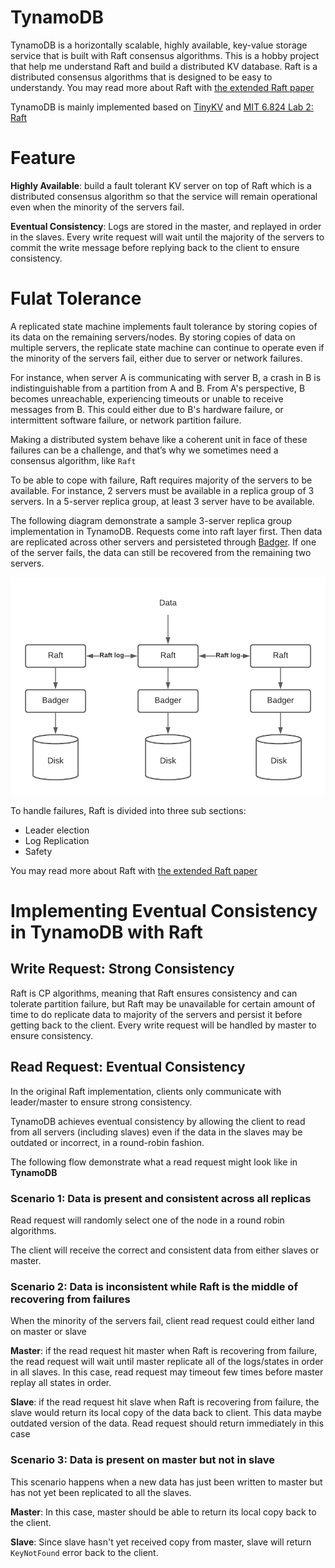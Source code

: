 # TynamoDB

TynamoDB is a horizontally scalable, highly available, key-value storage service that is built with Raft consensus algorithms. This is a hobby project that help me understand Raft and build a distributed KV database. Raft is a distributed consensus algorithms that is designed to be easy to understandy. You may read more about Raft with [the extended Raft paper](https://raft.github.io/raft.pdf)

TynamoDB is mainly implemented based on [TinyKV](https://github.com/tidb-incubator/tinykv) and [MIT 6.824 Lab 2: Raft](http://nil.csail.mit.edu/6.824/2018/labs/lab-raft.html)

# Feature

**Highly Available**: build a fault tolerant KV server on top of Raft which is a distributed consensus algorithm so that the service will remain operational even when the minority of the servers fail.

**Eventual Consistency**: Logs are stored in the master, and replayed in order in the slaves. Every write request will wait until the majority of the servers to commit the write message before replying back to the client to ensure consistency.

# Fulat Tolerance

A replicated state machine implements fault tolerance by storing copies of its data on the remaining servers/nodes. By storing copies of data on multiple servers, the replicate state machine can continue to operate even if the minority of the servers fail, either due to server or network failures. 

For instance, when server A is communicating with server B, a crash in B is indistinguishable from a partition from A and B. From A's perspective, B becomes unreachable, experiencing timeouts or unable to receive messages from B. This could either due to B's hardware failure, or intermittent software failure, or network partition failure. 

Making a distributed system behave like a coherent unit in face of these failures can be a challenge, and that’s why we sometimes need a consensus algorithm, like `Raft`

To be able to cope with failure, Raft requires majority of the servers to be available. For instance, 2 servers must be available in a replica group of 3 servers. In a 5-server replica group, at least 3 server have to be available. 

The following diagram demonstrate a sample 3-server replica group implementation in TynamoDB. Requests come into raft layer first. Then data are replicated across other servers and persisteted through [Badger](https://github.com/dgraph-io/badger). If one of the server fails, the data can still be recovered from the remaining two servers.

![raft](demo/raft_badger.png)

To handle failures, Raft is divided into three sub sections:

- Leader election
- Log Replication
- Safety

You may read more about Raft with [the extended Raft paper](https://raft.github.io/raft.pdf)

# Implementing Eventual Consistency in TynamoDB with Raft

## Write Request: Strong Consistency
Raft is CP algorithms, meaning that Raft ensures consistency and can tolerate partition failure, but Raft may be unavailable for certain amount of time to do replicate data to majority of the servers and persist it before getting back to the client. Every write request will be handled by master to ensure consistency.

## Read Request: Eventual Consistency

In the original Raft implementation, clients only communicate with leader/master to ensure strong consistency.

TynamoDB achieves eventual consistency by allowing the client to read from all servers (including slaves) even if the data in the slaves may be outdated or incorrect, in a round-robin fashion.

The following flow demonstrate what a read request might look like in **TynamoDB**

### Scenario 1: Data is present and consistent across all replicas
Read request will randomly select one of the node in a round robin algorithms.

The client will receive the correct and consistent data from either slaves or master.

### Scenario 2: Data is inconsistent while Raft is the middle of recovering from failures

When the minority of the servers fail, client read request could either land on master or slave

**Master**: if the read request hit master when Raft is recovering from failure, the read request will wait until master replicate all of the logs/states in order in all slaves. In this case, read request may timeout few times before master replay all states in order.

**Slave**: if the read request hit slave when Raft is recovering from failure, the slave would return its local copy of the data back to client. This data maybe outdated version of the data. Read request should return immediately in this case

### Scenario 3: Data is present on master but not in slave

This scenario happens when a new data has just been written to master but has not yet been replicated to all the slaves.

**Master**: In this case, master should be able to return its local copy back to the client.

**Slave**: Since slave hasn't yet received copy from master, slave will return `KeyNotFound` error back to the client.






